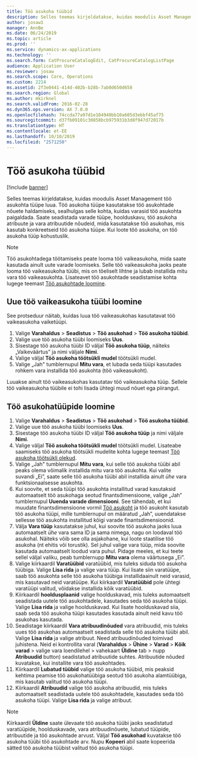 ```yaml
---
title: Töö asukoha tüübid
description: Selles teemas kirjeldatakse, kuidas moodulis Asset Management töö asukohta tüüpe luua.
author: josaw1
manager: AnnBe
ms.date: 06/24/2019
ms.topic: article
ms.prod: ''
ms.service: dynamics-ax-applications
ms.technology: ''
ms.search.form: CatProcureCatalogEdit, CatProcureCatalogListPage
audience: Application User
ms.reviewer: josaw
ms.search.scope: Core, Operations
ms.custom: 2214
ms.assetid: 2f3e0441-414d-402b-b28b-7ab0d650d658
ms.search.region: Global
ms.author: mkirknel
ms.search.validFrom: 2016-02-28
ms.dyn365.ops.version: AX 7.0.0
ms.openlocfilehash: 74ccda77a97d1e104940bb10a605d3ebbf45af75
ms.sourcegitcommit: d37fb09101c30858bcb975931b3d8f947d72017b
ms.translationtype: HT
ms.contentlocale: et-EE
ms.lasthandoff: 10/10/2019
ms.locfileid: "2571250"
---
```

# <a name="functional-location-types"></a>Töö asukoha tüübid

[!include [banner](../../includes/banner.md)]

 

Selles teemas kirjeldatakse, kuidas moodulis Asset Management töö asukohta tüüpe luua. Töö asukoha tüüpe kasutatakse töö asukohtade nõuete haldamiseks, sealhulgas selle kohta, kuidas varasid töö asukohta paigaldada. Saate seadistada varade tüüpe, hoolduskavu, töö asukoha atribuute ja vara atribuutide nõudeid, mida kasutatakse töö asukohas, mis kasutab konkreetseid töö asukoha tüüpe. Kui loote töö asukoha, on töö asukoha tüüp kohustuslik.

>[!NOTE] 
>Töö asukohtadega töötamiseks peate looma töö vaikeasukoha, mida saate kasutada ainult uute varade loomiseks. Selle töö vaikeasukoha jaoks peate looma töö vaikeasukoha tüübi, mis on tõeliselt lihtne ja lubab installida mitu vara töö vaikeasukohta. Lisateavet töö asukohtade seadistamise kohta lugege teemast [Töö asukohtade loomine](../functional-locations/create-functional-locations.md).

## <a name="create-a-default-functional-location-type"></a>Uue töö vaikeasukoha tüübi loomine

See protseduur näitab, kuidas luua töö vaikeasukohas kasutatavat töö vaikeasukoha vaiketüüpi.

1. Valige **Varahaldus** > **Seadistus** > **Töö asukohad** > **Töö asukoha tüübid**.
2. Valige uue töö asukoha tüübi loomiseks **Uus**.
3. Sisestage töö asukoha tüübi ID väljal **Töö asukoha tüüp**, näiteks „Vaikeväärtus” ja nimi väljale **Nimi**.
4. Valige väljal **Töö asukoha töötsükli mudel** töötsükli mudel.
5. Valige „Jah" tumblernupul **Mitu vara**, et lubada seda tüüpi kasutades rohkem vara installida töö asukohta (töö vaikeasukoht).

Luuakse ainult töö vaikeasukohas kasutatav töö vaikeasukoha tüüp. Sellele töö vaikeasukoha tüübile ei tohi lisada ühtegi muud nõuet ega piirangut.


## <a name="create-functional-location-types"></a>Töö asukohatüüpide loomine

1. Valige **Varahaldus** > **Seadistus** > **Töö asukohad** > **Töö asukoha tüübid**.
2. Valige uue töö asukoha tüübi loomiseks **Uus**.
3. Sisestage töö asukoha tüübi ID väljal **Töö asukoha tüüp** ja nimi väljale **Nimi**.
4. Valige väljal **Töö asukoha töötsükli mudel** töötsükli mudel. Lisateabe saamiseks töö asukoha töötsükli mudelite kohta lugege teemast [Töö asukoha töötsükli olekud](../setup-for-functional-locations/functional-location-stages.md).
5. Valige „Jah" tumblernupul **Mitu vara**, kui selle töö asukoha tüübi abil peaks olema võimalik installida mitu vara töö asukohta. Kui valite suvandi „Ei”, saate selle töö asukoha tüübi abil installida ainult *ühe* vara funktsionaalsesse asukohta.
6. Kui soovite, et seda tüüpi töö asukohta installitud varad kasutaksid automaatselt töö asukohaga seotud finantsdimensioone, valige „Jah” tumblernupul **Uuenda varade dimensiooni**. See tähendab, et kui muudate finantsdimensioone vormil [Töö asukoht](../functional-locations/create-functional-locations.md) ja töö asukoht kasutab töö asukoha tüüpi, mille tumblernupul on määratud „Jah”, uuendatakse sellesse töö asukohta installitud kõigi varade finantsdimensioonid.
7. Välja **Vara tüüp** kasutatakse juhul, kui soovite töö asukoha jaoks luua automaatselt *ühe* vara sama ID ja sama nimega, nagu on loodaval töö asukohal. Näiteks võib see olla asjakohane, kui loote staatilise töö asukoha (nt ehitis või torustik). Sel juhul valige vara tüüp, mida soovite kasutada automaatselt loodud vara puhul. Pidage meeles, et kui teete sellel väljal valiku, peab tumblernupp **Mitu vara** olema väärtusega „Ei”.
8. Valige kiirkaardil **Varatüübid** varatüübid, mis tuleks siduda töö asukoha tüübiga. Valige **Lisa rida** ja valige vara tüüp. Kui lisate siin varatüüpe, saab töö asukohta selle töö asukoha tüübiga installidaainult neid varasid, mis kasutavad neid varatüüpe. Kui kiirkaardil **Varatüübid** pole ühtegi varatüüpi valitud, võidakse installida kõik varatüübid.
9. Kiirkaardil **hooldusplaanid** valige hoolduskavad, mis tuleks automaatselt seadistada uutele töö asukohtadele, kasutades seda töö asukoha tüüpi. Valige **Lisa rida** ja valige hoolduskavad. Kui lisate hoolduskavad siia, saab seda töö asukoha tüüpi kasutades kasutada ainult neid kavu töö asukohas kasutada.
10. Seadistage kiirkaardil **Vara atribuudinõuded** vara atribuudid, mis tuleks uues töö asukohas automaatselt seadistada selle töö asukoha tüübi abil. Valige **Lisa rida** ja valige atribuut. Need atribuudinõuded toimivad juhistena. Neid ei kontrollita varal (**Varahaldus** > **Ühine** > **Varad** > **Kõik varad** > valige vara loendilehel > vahekaart **Üldine** tab > nupp **Atribuudid** button) seadistatud atribuutide suhtes. Atribuutide nõuded kuvatakse, kui installite vara töö asukohtades.
11. Kiirkaardil **Lubatud tüübid** valige töö asukoha tüübid, mis peaksid kehtima peamise töö asukohatüübiga seotud töö asukoha alamtüübiga, mis kasutab valitud töö asukoha tüüpi.
12. Kiirkaardil **Atribuudid** valige töö asukoha atribuudid, mis tuleks automaatselt seadistada uutele töö asukohtadele, kasutades seda töö asukoha tüüpi. Valige **Lisa rida** ja valige atribuut.


>[!NOTE] 
>Kiirkaardil **Üldine** saate ülevaate töö asukoha tüübi jaoks seadistatud varatüüpide, hoolduskavade, vara atribuudinõuete, lubatud tüüpide, atribuutide ja töö asukohtade arvust. Väljal **Töö asukohad** kuvatakse töö asukoha tüübi töö asukohtade arv. Nupu **Kopeeri** abil saate kopeerida sätted töö asukoha tüübist valitud töö asukoha tüüpi.
